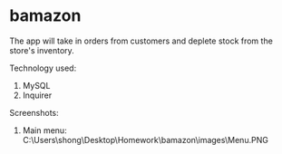 # bamazon
The app will take in orders from customers and deplete stock from the store's inventory.

Technology used:
1. MySQL
2. Inquirer


Screenshots:
1. Main menu: C:\Users\shong\Desktop\Homework\bamazon\images\Menu.PNG